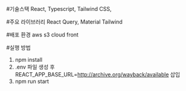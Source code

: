 #기술스택
React, Typescript, Tailwind CSS, 

#주요 라이브러리
React Query, Material Tailwind

#배포 환경
aws s3 cloud front

#실행 방법
1. npm install
2. .env 파일 생성 후 REACT_APP_BASE_URL=http://archive.org/wayback/available 삽입
3. npm run start
